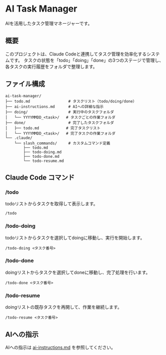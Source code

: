 # AI Task Manager

AIを活用したタスク管理マネージャーです。

## 概要

このプロジェクトは、Claude Codeと連携してタスク管理を効率化するシステムです。
タスクの状態を「todo」「doing」「done」の3つのステージで管理し、各タスクの実行履歴をフォルダで整理します。

## ファイル構成

```
ai-task-manager/
├── todo.md                 # タスクリスト（todo/doing/done）
├── ai-instructions.md      # AIへの詳細な指示
├── doing/                  # 実行中のタスクフォルダ
│   └── YYYYMMDD_<task>/   # タスクごとの作業フォルダ
├── done/                   # 完了したタスクフォルダ
│   ├── todo.md            # 完了タスクリスト
│   └── YYYYMMDD_<task>/   # 完了タスクの作業フォルダ
└── .claude/
    └── slash_commands/     # カスタムコマンド定義
        ├── todo.md
        ├── todo-doing.md
        ├── todo-done.md
        └── todo-resume.md
```

## Claude Code コマンド

### /todo
todoリストからタスクを取得して表示します。

```
/todo
```

### /todo-doing
todoリストからタスクを選択してdoingに移動し、実行を開始します。

```
/todo-doing <タスク番号>
```

### /todo-done
doingリストからタスクを選択してdoneに移動し、完了処理を行います。

```
/todo-done <タスク番号>
```

### /todo-resume
doingリストの既存タスクを再開して、作業を継続します。

```
/todo-resume <タスク番号>
```

## AIへの指示

AIへの指示は [ai-instructions.md](./ai-instructions.md) を参照してください。
